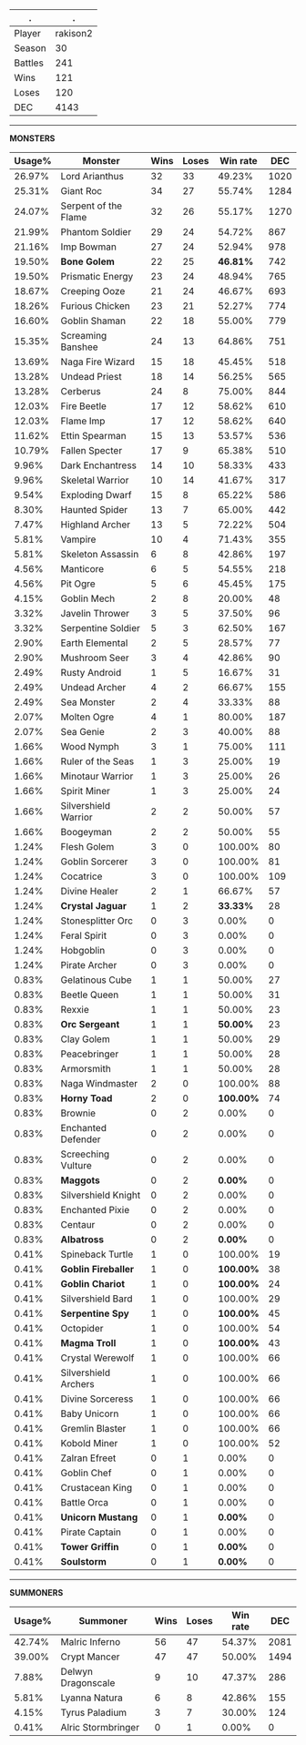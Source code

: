 .|.
|-|-
Player|rakison2
Season|30
Battles|241
Wins|121
Loses|120
DEC|4143

---
**MONSTERS**

Usage%|Monster|Wins|Loses|Win rate|DEC|
-|-|-|-|-|-|
26.97%|Lord Arianthus|32|33|49.23%|1020|
25.31%|Giant Roc|34|27|55.74%|1284|
24.07%|Serpent of the Flame|32|26|55.17%|1270|
21.99%|Phantom Soldier|29|24|54.72%|867|
21.16%|Imp Bowman|27|24|52.94%|978|
19.50%|**Bone Golem**|22|25|**46.81%**|742|
19.50%|Prismatic Energy|23|24|48.94%|765|
18.67%|Creeping Ooze|21|24|46.67%|693|
18.26%|Furious Chicken|23|21|52.27%|774|
16.60%|Goblin Shaman|22|18|55.00%|779|
15.35%|Screaming Banshee|24|13|64.86%|751|
13.69%|Naga Fire Wizard|15|18|45.45%|518|
13.28%|Undead Priest|18|14|56.25%|565|
13.28%|Cerberus|24|8|75.00%|844|
12.03%|Fire Beetle|17|12|58.62%|610|
12.03%|Flame Imp|17|12|58.62%|640|
11.62%|Ettin Spearman|15|13|53.57%|536|
10.79%|Fallen Specter|17|9|65.38%|510|
9.96%|Dark Enchantress|14|10|58.33%|433|
9.96%|Skeletal Warrior|10|14|41.67%|317|
9.54%|Exploding Dwarf|15|8|65.22%|586|
8.30%|Haunted Spider|13|7|65.00%|442|
7.47%|Highland Archer|13|5|72.22%|504|
5.81%|Vampire|10|4|71.43%|355|
5.81%|Skeleton Assassin|6|8|42.86%|197|
4.56%|Manticore|6|5|54.55%|218|
4.56%|Pit Ogre|5|6|45.45%|175|
4.15%|Goblin Mech|2|8|20.00%|48|
3.32%|Javelin Thrower|3|5|37.50%|96|
3.32%|Serpentine Soldier|5|3|62.50%|167|
2.90%|Earth Elemental|2|5|28.57%|77|
2.90%|Mushroom Seer|3|4|42.86%|90|
2.49%|Rusty Android|1|5|16.67%|31|
2.49%|Undead Archer|4|2|66.67%|155|
2.49%|Sea Monster|2|4|33.33%|88|
2.07%|Molten Ogre|4|1|80.00%|187|
2.07%|Sea Genie|2|3|40.00%|88|
1.66%|Wood Nymph|3|1|75.00%|111|
1.66%|Ruler of the Seas|1|3|25.00%|19|
1.66%|Minotaur Warrior|1|3|25.00%|26|
1.66%|Spirit Miner|1|3|25.00%|24|
1.66%|Silvershield Warrior|2|2|50.00%|57|
1.66%|Boogeyman|2|2|50.00%|55|
1.24%|Flesh Golem|3|0|100.00%|80|
1.24%|Goblin Sorcerer|3|0|100.00%|81|
1.24%|Cocatrice|3|0|100.00%|109|
1.24%|Divine Healer|2|1|66.67%|57|
1.24%|**Crystal Jaguar**|1|2|**33.33%**|28|
1.24%|Stonesplitter Orc|0|3|0.00%|0|
1.24%|Feral Spirit|0|3|0.00%|0|
1.24%|Hobgoblin|0|3|0.00%|0|
1.24%|Pirate Archer|0|3|0.00%|0|
0.83%|Gelatinous Cube|1|1|50.00%|27|
0.83%|Beetle Queen|1|1|50.00%|31|
0.83%|Rexxie|1|1|50.00%|23|
0.83%|**Orc Sergeant**|1|1|**50.00%**|23|
0.83%|Clay Golem|1|1|50.00%|29|
0.83%|Peacebringer|1|1|50.00%|28|
0.83%|Armorsmith|1|1|50.00%|28|
0.83%|Naga Windmaster|2|0|100.00%|88|
0.83%|**Horny Toad**|2|0|**100.00%**|74|
0.83%|Brownie|0|2|0.00%|0|
0.83%|Enchanted Defender|0|2|0.00%|0|
0.83%|Screeching Vulture|0|2|0.00%|0|
0.83%|**Maggots**|0|2|**0.00%**|0|
0.83%|Silvershield Knight|0|2|0.00%|0|
0.83%|Enchanted Pixie|0|2|0.00%|0|
0.83%|Centaur|0|2|0.00%|0|
0.83%|**Albatross**|0|2|**0.00%**|0|
0.41%|Spineback Turtle|1|0|100.00%|19|
0.41%|**Goblin Fireballer**|1|0|**100.00%**|38|
0.41%|**Goblin Chariot**|1|0|**100.00%**|24|
0.41%|Silvershield Bard|1|0|100.00%|29|
0.41%|**Serpentine Spy**|1|0|**100.00%**|45|
0.41%|Octopider|1|0|100.00%|54|
0.41%|**Magma Troll**|1|0|**100.00%**|43|
0.41%|Crystal Werewolf|1|0|100.00%|66|
0.41%|Silvershield Archers|1|0|100.00%|66|
0.41%|Divine Sorceress|1|0|100.00%|66|
0.41%|Baby Unicorn|1|0|100.00%|66|
0.41%|Gremlin Blaster|1|0|100.00%|66|
0.41%|Kobold Miner|1|0|100.00%|52|
0.41%|Zalran Efreet|0|1|0.00%|0|
0.41%|Goblin Chef|0|1|0.00%|0|
0.41%|Crustacean King|0|1|0.00%|0|
0.41%|Battle Orca|0|1|0.00%|0|
0.41%|**Unicorn Mustang**|0|1|**0.00%**|0|
0.41%|Pirate Captain|0|1|0.00%|0|
0.41%|**Tower Griffin**|0|1|**0.00%**|0|
0.41%|**Soulstorm**|0|1|**0.00%**|0|

---
**SUMMONERS**

Usage%|Summoner|Wins|Loses|Win rate|DEC|
-|-|-|-|-|-|
42.74%|Malric Inferno|56|47|54.37%|2081|
39.00%|Crypt Mancer|47|47|50.00%|1494|
7.88%|Delwyn Dragonscale|9|10|47.37%|286|
5.81%|Lyanna Natura|6|8|42.86%|155|
4.15%|Tyrus Paladium|3|7|30.00%|124|
0.41%|Alric Stormbringer|0|1|0.00%|0|
